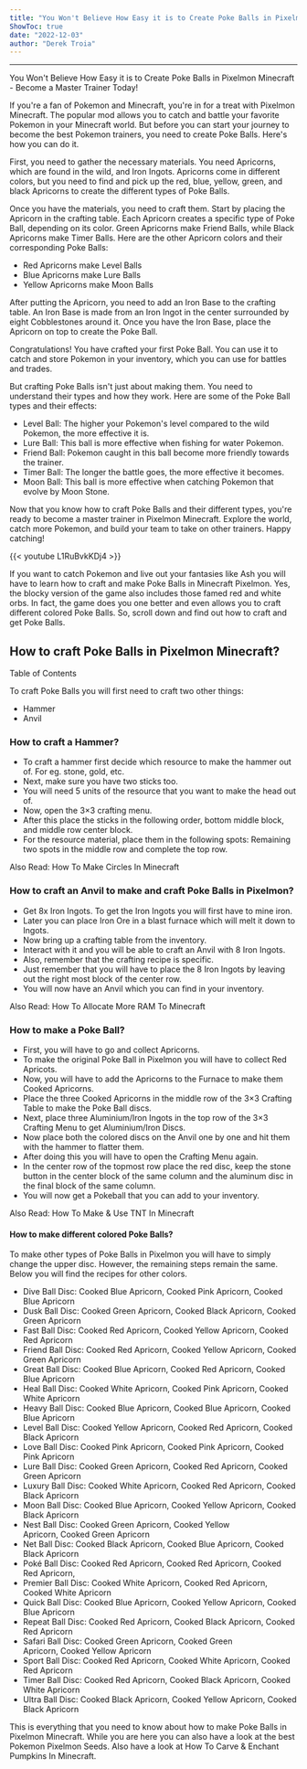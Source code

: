 ```yaml
---
title: "You Won't Believe How Easy it is to Create Poke Balls in Pixelmon Minecraft - Become a Master Trainer Today!"
ShowToc: true 
date: "2022-12-03"
author: "Derek Troia"
---
```

*****
You Won't Believe How Easy it is to Create Poke Balls in Pixelmon Minecraft - Become a Master Trainer Today!

If you're a fan of Pokemon and Minecraft, you're in for a treat with Pixelmon Minecraft. The popular mod allows you to catch and battle your favorite Pokemon in your Minecraft world. But before you can start your journey to become the best Pokemon trainers, you need to create Poke Balls. Here's how you can do it.

First, you need to gather the necessary materials. You need Apricorns, which are found in the wild, and Iron Ingots. Apricorns come in different colors, but you need to find and pick up the red, blue, yellow, green, and black Apricorns to create the different types of Poke Balls.

Once you have the materials, you need to craft them. Start by placing the Apricorn in the crafting table. Each Apricorn creates a specific type of Poke Ball, depending on its color. Green Apricorns make Friend Balls, while Black Apricorns make Timer Balls. Here are the other Apricorn colors and their corresponding Poke Balls:

- Red Apricorns make Level Balls
- Blue Apricorns make Lure Balls
- Yellow Apricorns make Moon Balls

After putting the Apricorn, you need to add an Iron Base to the crafting table. An Iron Base is made from an Iron Ingot in the center surrounded by eight Cobblestones around it. Once you have the Iron Base, place the Apricorn on top to create the Poke Ball.

Congratulations! You have crafted your first Poke Ball. You can use it to catch and store Pokemon in your inventory, which you can use for battles and trades.

But crafting Poke Balls isn't just about making them. You need to understand their types and how they work. Here are some of the Poke Ball types and their effects:

- Level Ball: The higher your Pokemon's level compared to the wild Pokemon, the more effective it is.
- Lure Ball: This ball is more effective when fishing for water Pokemon.
- Friend Ball: Pokemon caught in this ball become more friendly towards the trainer.
- Timer Ball: The longer the battle goes, the more effective it becomes.
- Moon Ball: This ball is more effective when catching Pokemon that evolve by Moon Stone.

Now that you know how to craft Poke Balls and their different types, you're ready to become a master trainer in Pixelmon Minecraft. Explore the world, catch more Pokemon, and build your team to take on other trainers. Happy catching!

{{< youtube L1RuBvkKDj4 >}} 



If you want to catch Pokemon and live out your fantasies like Ash you will have to learn how to craft and make Poke Balls in Minecraft Pixelmon. Yes, the blocky version of the game also includes those famed red and white orbs. In fact, the game does you one better and even allows you to craft different colored Poke Balls. So, scroll down and find out how to craft and get Poke Balls.
 
## How to craft Poke Balls in Pixelmon Minecraft?
 

 
Table of Contents
 
To craft Poke Balls you will first need to craft two other things:
 
- Hammer
 - Anvil

 
### How to craft a Hammer?
 
- To craft a hammer first decide which resource to make the hammer out of. For eg. stone, gold, etc.
 - Next, make sure you have two sticks too.
 - You will need 5 units of the resource that you want to make the head out of.
 - Now, open the 3×3 crafting menu.
 - After this place the sticks in the following order, bottom middle block, and middle row center block.
 - For the resource material, place them in the following spots: Remaining two spots in the middle row and complete the top row.

 
Also Read: How To Make Circles In Minecraft
 
### How to craft an Anvil to make and craft Poke Balls in Pixelmon?
 
- Get 8x Iron Ingots. To get the Iron Ingots you will first have to mine iron.
 - Later you can place Iron Ore in a blast furnace which will melt it down to Ingots.
 - Now bring up a crafting table from the inventory.
 - Interact with it and you will be able to craft an Anvil with 8 Iron Ingots.
 - Also, remember that the crafting recipe is specific.
 - Just remember that you will have to place the 8 Iron Ingots by leaving out the right most block of the center row.
 - You will now have an Anvil which you can find in your inventory.

 
Also Read: How To Allocate More RAM To Minecraft
 
### How to make a Poke Ball?
 
- First, you will have to go and collect Apricorns.
 - To make the original Poke Ball in Pixelmon you will have to collect Red Apricots.
 - Now, you will have to add the Apricorns to the Furnace to make them Cooked Apricorns.
 - Place the three Cooked Apricorns in the middle row of the 3×3 Crafting Table to make the Poke Ball discs.
 - Next, place three Aluminium/Iron Ingots in the top row of the 3×3 Crafting Menu to get Aluminium/Iron Discs.
 - Now place both the colored discs on the Anvil one by one and hit them with the hammer to flatter them.
 - After doing this you will have to open the Crafting Menu again.
 - In the center row of the topmost row place the red disc, keep the stone button in the center block of the same column and the aluminum disc in the final block of the same column.
 - You will now get a Pokeball that you can add to your inventory.

 
Also Read: How To Make & Use TNT In Minecraft
 
#### How to make different colored Poke Balls?
 
To make other types of Poke Balls in Pixelmon you will have to simply change the upper disc. However, the remaining steps remain the same. Below you will find the recipes for other colors.
 
- Dive Ball Disc: Cooked Blue Apricorn, Cooked Pink Apricorn, Cooked Blue Apricorn
 - Dusk Ball Disc: Cooked Green Apricorn, Cooked Black Apricorn, Cooked Green Apricorn
 - Fast Ball Disc: Cooked Red Apricorn, Cooked Yellow Apricorn, Cooked Red Apricorn
 - Friend Ball Disc: Cooked Red Apricorn, Cooked Yellow Apricorn, Cooked Green Apricorn
 - Great Ball Disc: Cooked Blue Apricorn, Cooked Red Apricorn, Cooked Blue Apricorn
 - Heal Ball Disc: Cooked White Apricorn, Cooked Pink Apricorn, Cooked White Apricorn
 - Heavy Ball Disc: Cooked Blue Apricorn, Cooked Blue Apricorn, Cooked Blue Apricorn
 - Level Ball Disc: Cooked Yellow Apricorn, Cooked Red Apricorn, Cooked Black Apricorn
 - Love Ball Disc: Cooked Pink Apricorn, Cooked Pink Apricorn, Cooked Pink Apricorn
 - Lure Ball Disc: Cooked Green Apricorn, Cooked Red Apricorn, Cooked Green Apricorn
 - Luxury Ball Disc: Cooked White Apricorn, Cooked Red Apricorn, Cooked Black Apricorn
 - Moon Ball Disc: Cooked Blue Apricorn, Cooked Yellow Apricorn, Cooked Black Apricorn
 - Nest Ball Disc: Cooked Green Apricorn, Cooked Yellow Apricorn, Cooked Green Apricorn
 - Net Ball Disc: Cooked Black Apricorn, Cooked Blue Apricorn, Cooked Black Apricorn
 - Poké Ball Disc: Cooked Red Apricorn, Cooked Red Apricorn, Cooked Red Apricorn,
 - Premier Ball Disc: Cooked White Apricorn, Cooked Red Apricorn, Cooked White Apricorn
 - Quick Ball Disc: Cooked Blue Apricorn, Cooked Yellow Apricorn, Cooked Blue Apricorn
 - Repeat Ball Disc: Cooked Red Apricorn, Cooked Black Apricorn, Cooked Red Apricorn
 - Safari Ball Disc: Cooked Green Apricorn, Cooked Green Apricorn, Cooked Yellow Apricorn
 - Sport Ball Disc: Cooked Red Apricorn, Cooked White Apricorn, Cooked Red Apricorn
 - Timer Ball Disc: Cooked Red Apricorn, Cooked Black Apricorn, Cooked White Apricorn
 - Ultra Ball Disc: Cooked Black Apricorn, Cooked Yellow Apricorn, Cooked Black Apricorn

 
This is everything that you need to know about how to make Poke Balls in Pixelmon Minecraft. While you are here you can also have a look at the best Pokemon Pixelmon Seeds. Also have a look at How To Carve & Enchant Pumpkins In Minecraft.




